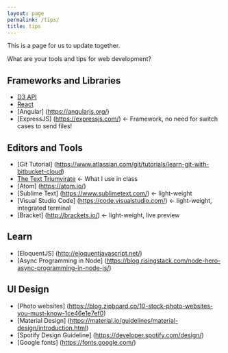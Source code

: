 ```yaml
---
layout: page
permalink: /tips/
title: tips
---
```


This is a page for us to update together.

What are your tools and tips for web development?


## Frameworks and Libraries

- [D3 API](https://github.com/d3/d3/blob/master/API.md)
- [React](https://facebook.github.io/react/) 
- [Angular] (https://angularjs.org/)
- [ExpressJS] (https://expressjs.com/) <- Framework, no need for switch cases to send files!

## Editors and Tools

- [Git Tutorial] (https://www.atlassian.com/git/tutorials/learn-git-with-bitbucket-cloud)
- [The Text Triumvirate](http://www.drbunsen.org/the-text-triumvirate/) <- What I use in class
- [Atom] (https://atom.io/) 
- [Sublime Text] (https://www.sublimetext.com/) <- light-weight
- [Visual Studio Code] (https://code.visualstudio.com/) <- light-weight, integrated terminal
- [Bracket] (http://brackets.io/) <- light-weight, live preview

## Learn 
- [EloquentJS] (http://eloquentjavascript.net/)
- [Async Programming in Node] (https://blog.risingstack.com/node-hero-async-programming-in-node-js/)

## UI Design
- [Photo websites] (https://blog.zipboard.co/10-stock-photo-websites-you-must-know-1ce46e1e7ef0)
- [Material Design] (https://material.io/guidelines/material-design/introduction.html)
- [Spotify Design Guideline] (https://developer.spotify.com/design/)
- [Google fonts] (https://fonts.google.com/)
